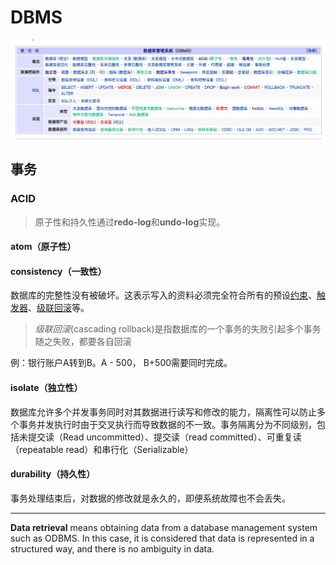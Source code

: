 # DBMS

![DBMS名词](../../src/image-20200804140626503.png)

## 事务

### ACID

> 原子性和持久性通过**redo-log**和**undo-log**实现。

#### atom（原子性）

#### consistency（一致性）

 数据库的完整性没有被破坏。这表示写入的资料必须完全符合所有的预设[约束](https://zh.wikipedia.org/wiki/数据完整性)、[触发器](https://zh.wikipedia.org/wiki/触发器_(数据库))、[级联回滚](https://zh.wikipedia.org/wiki/级联回滚)等。

> *级联回滚*(cascading rollback)是指数据库的一个事务的失败引起多个事务随之失败，都要各自回滚

例：银行账户A转到B。A - 500， B+500需要同时完成。

#### isolate（独立性）

数据库允许多个并发事务同时对其数据进行读写和修改的能力，隔离性可以防止多个事务并发执行时由于交叉执行而导致数据的不一致。事务隔离分为不同级别，包括未提交读（Read uncommitted）、提交读（read committed）、可重复读（repeatable read）和串行化（Serializable）

#### durability（持久性）

事务处理结束后，对数据的修改就是永久的，即便系统故障也不会丢失。



-------------

**Data retrieval** means obtaining data from a database management system such as ODBMS. In this case, it is considered that data is represented in a structured way, and there is no ambiguity in data.

